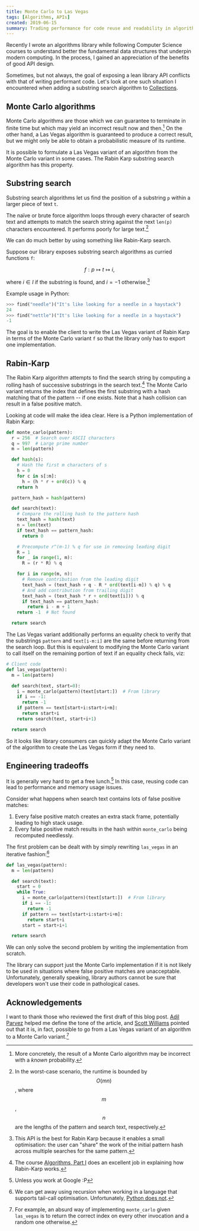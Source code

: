 ```yaml
---
title: Monte Carlo to Las Vegas
tags: [Algorithms, APIs]
created: 2019-06-15
summary: Trading performance for code reuse and readability in algorithm API design
---
```


Recently I wrote an algorithms library while following Computer Science courses to understand better the fundamental data structures that underpin modern computing. In the process, I gained an appreciation of the benefits of good API design.

Sometimes, but not always, the goal of exposing a lean library API conflicts with that of writing performant code. Let's look at one such situation I encountered when adding a substring search algorithm to [Collections](https://github.com/bfdes/Collections).

## Monte Carlo algorithms

Monte Carlo algorithms are those which we can guarantee to terminate in finite time but which may yield an incorrect result now and then.[^1] On the other hand, a Las Vegas algorithm is guaranteed to produce a correct result, but we might only be able to obtain a probabilistic measure of its runtime.

It is possible to formulate a Las Vegas variant of an algorithm from the Monte Carlo variant in some cases. The Rabin Karp substring search algorithm has this property.

## Substring search

Substring search algorithms let us find the position of a substring `p` within a larger piece of text `t`.

The naïve or brute force algorithm loops through every character of search text and attempts to match the search string against the next `len(p)` characters encountered. It performs poorly for large text.[^2]

We can do much better by using something like Rabin-Karp search.

Suppose our library exposes substring search algorithms as curried functions `f`:

$$
f : p \mapsto t \mapsto i,
$$

where $i \in I$ if the substring is found, and $i = -1$ otherwise.[^3]

Example usage in Python:

```python
>>> find("needle")("It's like looking for a needle in a haystack")
24
>>> find("nettle")("It's like looking for a needle in a haystack")
-1
```

The goal is to enable the client to write the Las Vegas variant of Rabin Karp in terms of the Monte Carlo variant `f` so that the library only has to export one implementation.

## Rabin-Karp

The Rabin Karp algorithm attempts to find the search string by computing a rolling hash of successive substrings in the search text.[^4] The Monte Carlo variant returns the index that defines the first substring with a hash matching that of the pattern -- if one exists. Note that a hash collision can result in a false positive match.

Looking at code will make the idea clear. Here is a Python implementation of Rabin Karp:

```python
def monte_carlo(pattern):
  r = 256  # Search over ASCII characters
  q = 997  # Large prime number
  m = len(pattern)

  def hash(s):
    # Hash the first m characters of s
    h = 0
    for c in s[:m]:
      h = (h * r + ord(c)) % q
    return h

  pattern_hash = hash(pattern)

  def search(text):
    # Compare the rolling hash to the pattern hash
    text_hash = hash(text)
    n = len(text)
    if text_hash == pattern_hash:
      return 0

    # Precompute r^(m-1) % q for use in removing leading digit
    R = 1
    for _ in range(1, m):
      R = (r * R) % q

    for i in range(m, n):
      # Remove contribution from the leading digit
      text_hash = (text_hash + q - R * ord(text[i-m]) % q) % q
      # And add contribution from trailing digit
      text_hash = (text_hash * r + ord(text[i])) % q
      if text_hash == pattern_hash:
        return i - m + 1
    return -1  # Not found

  return search
```

The Las Vegas variant additionally performs an equality check to verify that the substrings `pattern` and `text[i-m:i]` are the same before returning from the search loop. But this is equivalent to modifying the Monte Carlo variant to call itself on the remaining portion of text if an equality check fails, viz:

```python
# Client code
def las_vegas(pattern):
  m = len(pattern)

  def search(text, start=0):
    i = monte_carlo(pattern)(text[start:])  # From library
    if i == -1:
      return -1
    if pattern == text[start+i:start+i+m]:
      return start+i
    return search(text, start+i+1)

  return search
```

So it looks like library consumers can quickly adapt the Monte Carlo variant of the algorithm to create the Las Vegas form if they need to.

## Engineering tradeoffs

It is generally very hard to get a free lunch.[^5] In this case, reusing code can lead to performance and memory usage issues.

Consider what happens when search text contains lots of false positive matches:

1. Every false positive match creates an extra stack frame, potentially leading to high stack usage.
2. Every false positive match results in the hash within `monte_carlo` being recomputed needlessly.

The first problem can be dealt with by simply rewriting `las_vegas` in an iterative fashion:[^6]

```python
def las_vegas(pattern):
  m = len(pattern)

  def search(text):
    start = 0
    while True:
      i = monte_carlo(pattern)(text[start:])  # From library
      if i == -1:
        return -1
      if pattern == text[start+i:start+i+m]:
        return start+i
      start = start+i+1

  return search
```

We can only solve the second problem by writing the implementation from scratch.

The library can support just the Monte Carlo implementation if it is not likely to be used in situations where false positive matches are unacceptable. Unfortunately, generally speaking, library authors cannot be sure that developers won't use their code in pathological cases.

## Acknowledgements

I want to thank those who reviewed the first draft of this blog post. [Adil Parvez](https://adilparvez.com) helped me define the tone of the article, and [Scott Williams](https://scottw.co.uk) pointed out that it is, in fact, possible to go from a Las Vegas variant of an algorithm to a Monte Carlo variant.[^7]

[^1]: More concretely, the result of a Monte Carlo algorithm may be incorrect with a _known_ probability.
[^2]: In the worst-case scenario, the runtime is bounded by $$O(mn)$$, where $$m$$, $$n$$ are the lengths of the pattern and search text, respectively.
[^3]: This API is the best for Rabin Karp because it enables a small optimisation: the user can "share" the work of the initial pattern hash across multiple searches for the same pattern.
[^4]: The course [Algorithms, Part I](https://www.coursera.org/learn/algorithms-part1) does an excellent job in explaining how Rabin-Karp works.
[^5]: Unless you work at Google :P
[^6]: We can get away using recursion when working in a language that supports tail-call optimisation. Unfortunately, [Python does not](https://stackoverflow.com/a/13592002).
[^7]: For example, an absurd way of implementing `monte_carlo` given `las_vegas` is to return the correct index on every other invocation and a random one otherwise.
